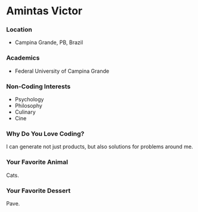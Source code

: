 # Amintas Victor

### Location
- Campina Grande, PB, Brazil

### Academics
- Federal University of Campina Grande

### Non-Coding Interests
- Psychology
- Philosophy
- Culinary
- Cine

### Why Do You Love Coding?
I can generate not just products, but also solutions for problems around me.

### Your Favorite Animal
Cats.

### Your Favorite Dessert
Pave.
